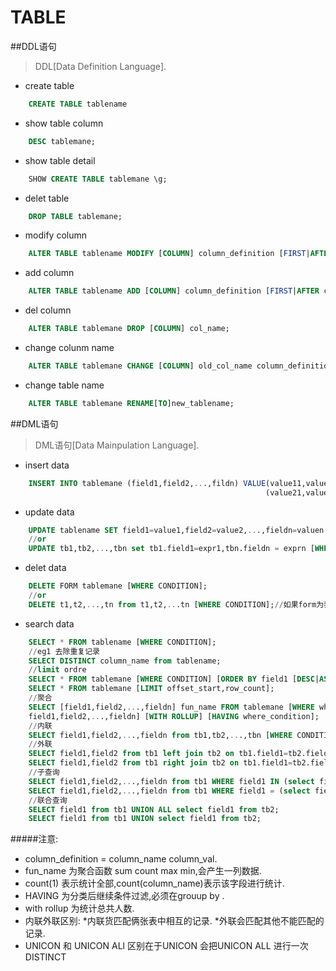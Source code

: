 # TABLE

##DDL语句 
>DDL[Data Definition Language].


* create table
```sql 
	CREATE TABLE tablename
```

* show table column
```sql 
	DESC tablemane;
```

*  show table detail
```sql
	SHOW CREATE TABLE tablemane \g;
```

* delet table
```sql
	DROP TABLE tablemane;
```

* modify column
```sql
	ALTER TABLE tablename MODIFY [COLUMN] column_definition [FIRST|AFTER col_name]; 
```

* add column
```sql
	ALTER TABLE tablename ADD [COLUMN] column_definition [FIRST|AFTER col_name];
```

* del column
```sql 
	ALTER TABLE tablemane DROP [COLUMN] col_name;
```

* change colunm name 
```sql
	ALTER TABLE tablemane CHANGE [COLUMN] old_col_name column_definition[FIRST|AFTER col_name];
```

* change table name
```sql
	ALTER TABLE tablemane RENAME[TO]new_tablename;
```	




##DML语句
>DML语句[Data Mainpulation Language].

* insert data
```sql
	INSERT INTO tablemane (field1,field2,...,fildn) VALUE(value11,value12,...,value1n),
														 (value21,value22,...,value2n);
```
* update data
```sql
	UPDATE tablename SET field1=value1,field2=value2,...,fieldn=valuen [WHERE CONDITION];
	//or
	UPDATE tb1,tb2,...,tbn set tb1.field1=expr1,tbn.fieldn = exprn [WHERE CONDITION];//page 35
```	 

* delet data
```sql
	DELETE FORM tablemane [WHERE CONDITION];
	//or
	DELETE t1,t2,...,tn from t1,t2,...tn [WHERE CONDITION];//如果form为表别名 from前面也要换成别名;
```

* search data 
```sql
	SELECT * FROM tablename [WHERE CONDITION];
	//eg1 去除重复记录
	SELECT DISTINCT column_name from tablename;
	//limit ordre
	SELECT * FROM tablemane [WHERE CONDITION] [ORDER BY field1 [DESC|ASC]],[ORDER BY field2 [DESC|ASC]],...,[ORDER BY fieldn [DESC|ASC]];
	SELECT * FROM tablemane [LIMIT offset_start,row_count]; 
	//聚合
	SELECT [field1,field2,...,fieldn] fun_name FROM tablemane [WHERE where_condition] [GROUP BY 
	field1,field2,...,fieldn] [WITH ROLLUP] [HAVING where_condition];
	//内联
	SELECT field1,field2,...,fieldn from tb1,tb2,...,tbn [WHERE CONDITION];
	//外联
	SELECT field1,field2 from tb1 left join tb2 on tb1.field1=tb2.field1 [WHERE CONDITION];
	SELECT field1,field2 from tb1 right join tb2 on tb1.field1=tb2.field1 [WHERE CONDITION];
	//子查询
	SELECT field1,field2,...,fieldn from tb1 WHERE field1 IN (select field1 from tb2 );
	SELECT field1,field2,...,fieldn from tb1 WHERE field1 = (select field1 from tb2 limit 1 );
	//联合查询
	SELECT field1 from tb1 UNION ALL select field1 from tb2;
	SELECT field1 from tb1 UNION select field1 from tb2;
```	


#####注意:
* column_definition = column_name column_val.
* fun_name 为聚合函数 sum count max min,会产生一列数据.
* count(1) 表示统计全部,count(column_name)表示该字段进行统计.
* HAVING 为分类后继续条件过滤,必须在grouup by .
* with  rollup 为统计总共人数.
* 内联外联区别:
	*内联货匹配俩张表中相互的记录.
	*外联会匹配其他不能匹配的记录. 
* UNICON 和 UNICON ALl 区别在于UNICON 会把UNICON ALL 进行一次DISTINCT